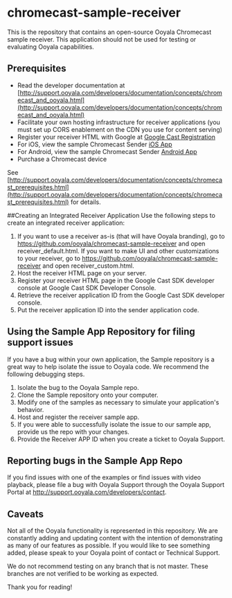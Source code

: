 # chromecast-sample-receiver
This is the repository that contains an open-source Ooyala Chromecast sample receiver. This application should not be used for testing or evaluating Ooyala capabilities.

## Prerequisites
- Read the developer documentation at [http://support.ooyala.com/developers/documentation/concepts/chromecast_and_ooyala.html](http://support.ooyala.com/developers/documentation/concepts/chromecast_and_ooyala.html)
- Facilitate your own hosting infrastructure for receiver applications (you must set up CORS enablement on the CDN you use for content serving)
- Register your receiver HTML with Google at [Google Cast Registration](https://cast.google.com/u/0/publish/#/signup)
- For iOS, view the sample Chromecast Sender [iOS App](https://github.com/ooyala/ios-sample-apps/tree/master/ChromecastSampleApp)
- For Android, view the sample Chromecast Sender [Android App](https://github.com/ooyala/android-sample-apps/tree/master/ChromecastSampleApp)
- Purchase a Chromecast device

See [http://support.ooyala.com/developers/documentation/concepts/chromecast_prerequisites.html](http://support.ooyala.com/developers/documentation/concepts/chromecast_prerequisites.html) for details.

##Creating an Integrated Receiver Application
Use the following steps to create an integrated receiver application:

1. If you want to use a receiver as-is (that will have Ooyala branding), go to https://github.com/ooyala/chromecast-sample-receiver and open receiver_default.html. If you want to make UI and other customizations to your receiver, go to https://github.com/ooyala/chromecast-sample-receiver and open receiver_custom.html.
2. Host the receiver HTML page on your server.
3. Register your receiver HTML page in the Google Cast SDK developer console at Google Cast SDK Developer Console.
4. Retrieve the receiver application ID from the Google Cast SDK developer console.
5. Put the receiver application ID into the sender application code.

## Using the Sample App Repository for filing support issues
If you have a bug within your own application, the Sample repository is a great way to help isolate the issue to Ooyala code. We recommend the following debugging steps.

1. Isolate the bug to the Ooyala Sample repo.
  1. Clone the Sample repository onto your computer.
  1. Modify one of the samples as necessary to simulate your application's behavior.
  1. Host and register the receiver sample app.
1. If you were able to successfully isolate the issue to our sample app, provide us the repo with your changes.
  1. Provide the Receiver APP ID when you create a ticket to Ooyala Support.

## Reporting bugs in the Sample App Repo
If you find issues with one of the examples or find issues with video playback, please file a bug with Ooyala Support through the Ooyala Support Portal at http://support.ooyala.com/developers/contact.

## Caveats
Not all of the Ooyala functionality is represented in this repository. We are constantly adding and updating content with the intention of demonstrating as many of our features as possible. If you would like to see something added, please speak to your Ooyala point of contact or Technical Support.

We do not recommend testing on any branch that is not master. These branches are not verified to be working as expected.

Thank you for reading!